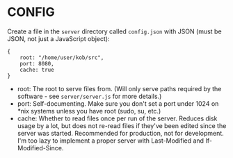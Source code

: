 # CONFIG #

Create a file in the `server` directory called `config.json` with JSON (must be JSON, not just a JavaScript object):

    {
        root: "/home/user/kob/src",
        port: 8080,
        cache: true
    }
    
* root: The root to serve files from. (Will only serve paths required by the software - see `server/server.js` for more details.)
* port: Self-documenting. Make sure you don't set a port under 1024 on *nix systems unless you have root (sudo, su, etc.)
* cache: Whether to read files once per run of the server. Reduces disk usage by a lot, but does not re-read files if they've been edited since the server was started. Recommended for production, not for development. I'm too lazy to implement a proper server with Last-Modified and If-Modified-Since.

